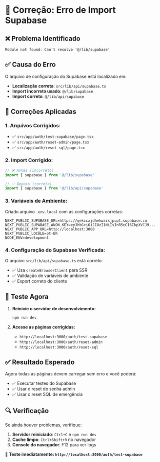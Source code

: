 # 🔧 Correção: Erro de Import Supabase

## ❌ **Problema Identificado**

```
Module not found: Can't resolve '@/lib/supabase'
```

## ✅ **Causa do Erro**

O arquivo de configuração do Supabase está localizado em:
- **Localização correta**: `src/lib/api/supabase.ts`
- **Import incorreto usado**: `@/lib/supabase`
- **Import correto**: `@/lib/api/supabase`

## 🔧 **Correções Aplicadas**

### **1. Arquivos Corrigidos:**
- ✅ `src/app/auth/test-supabase/page.tsx`
- ✅ `src/app/auth/reset-admin/page.tsx`
- ✅ `src/app/auth/reset-sql/page.tsx`

### **2. Import Corrigido:**
```typescript
// ❌ Antes (incorreto)
import { supabase } from '@/lib/supabase'

// ✅ Depois (correto)
import { supabase } from '@/lib/api/supabase'
```

### **3. Variáveis de Ambiente:**
Criado arquivo `.env.local` com as configurações corretas:
```env
NEXT_PUBLIC_SUPABASE_URL=https://qekicxjdhehwzisjpupt.supabase.co
NEXT_PUBLIC_SUPABASE_ANON_KEY=eyJhbGciOiJIUzI1NiIsInR5cCI6IkpXVCJ9...
NEXT_PUBLIC_APP_URL=http://localhost:3000
NEXT_PUBLIC_LOCALE=pt-BR
NODE_ENV=development
```

### **4. Configuração do Supabase Verificada:**
O arquivo `src/lib/api/supabase.ts` está correto:
- ✅ Usa `createBrowserClient` para SSR
- ✅ Validação de variáveis de ambiente
- ✅ Export correto do cliente

## 🚀 **Teste Agora**

1. **Reinicie o servidor de desenvolvimento:**
   ```bash
   npm run dev
   ```

2. **Acesse as páginas corrigidas:**
   - `http://localhost:3000/auth/test-supabase`
   - `http://localhost:3000/auth/reset-admin`
   - `http://localhost:3000/auth/reset-sql`

## ✅ **Resultado Esperado**

Agora todas as páginas devem carregar sem erro e você poderá:
- ✅ Executar testes do Supabase
- ✅ Usar o reset de senha admin
- ✅ Usar o reset SQL de emergência

## 🔍 **Verificação**

Se ainda houver problemas, verifique:
1. **Servidor reiniciado**: `Ctrl+C` e `npm run dev`
2. **Cache limpo**: `Ctrl+Shift+R` no navegador
3. **Console do navegador**: F12 para ver logs

**🎯 Teste imediatamente: `http://localhost:3000/auth/test-supabase`**